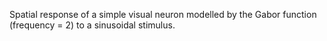 Spatial response of a simple visual neuron modelled by the Gabor function (frequency = 2) to a sinusoidal stimulus.
